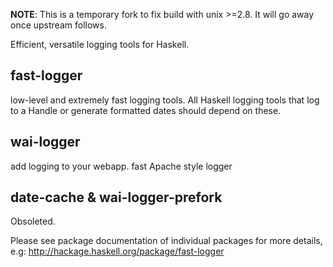 **NOTE**: This is a temporary fork to fix build with unix >=2.8. It will go away once upstream follows.

Efficient, versatile logging tools for Haskell.

fast-logger
-----------
low-level and extremely fast logging tools.
All Haskell logging tools that log to a Handle or generate formatted dates should depend on these.

wai-logger
----------
add logging to your webapp.
fast Apache style logger

date-cache & wai-logger-prefork
-------------------------------
Obsoleted.

Please see package documentation of individual packages for more details, e.g:
http://hackage.haskell.org/package/fast-logger
